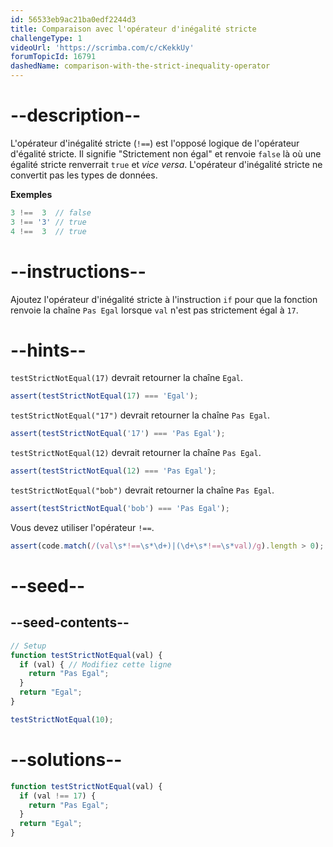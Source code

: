```yaml
---
id: 56533eb9ac21ba0edf2244d3
title: Comparaison avec l'opérateur d'inégalité stricte
challengeType: 1
videoUrl: 'https://scrimba.com/c/cKekkUy'
forumTopicId: 16791
dashedName: comparison-with-the-strict-inequality-operator
---
```


# --description--

L'opérateur d'inégalité stricte (`!==`) est l'opposé logique de l'opérateur d'égalité stricte. Il signifie "Strictement non égal" et renvoie `false` là où une égalité stricte renverrait `true` et *vice versa*. L'opérateur d'inégalité stricte ne convertit pas les types de données.

**Exemples**

```js
3 !==  3  // false
3 !== '3' // true
4 !==  3  // true
```

# --instructions--

Ajoutez l'opérateur d'inégalité stricte à l'instruction `if` pour que la fonction renvoie la chaîne `Pas Egal` lorsque `val` n'est pas strictement égal à `17`.

# --hints--

`testStrictNotEqual(17)` devrait retourner la chaîne `Egal`.

```js
assert(testStrictNotEqual(17) === 'Egal');
```

`testStrictNotEqual("17")` devrait retourner la chaîne `Pas Egal`.

```js
assert(testStrictNotEqual('17') === 'Pas Egal');
```

`testStrictNotEqual(12)` devrait retourner la chaîne `Pas Egal`.

```js
assert(testStrictNotEqual(12) === 'Pas Egal');
```

`testStrictNotEqual("bob")` devrait retourner la chaîne `Pas Egal`.

```js
assert(testStrictNotEqual('bob') === 'Pas Egal');
```

Vous devez utiliser l'opérateur `!==`.

```js
assert(code.match(/(val\s*!==\s*\d+)|(\d+\s*!==\s*val)/g).length > 0);
```

# --seed--

## --seed-contents--

```js
// Setup
function testStrictNotEqual(val) {
  if (val) { // Modifiez cette ligne
    return "Pas Egal";
  }
  return "Egal";
}

testStrictNotEqual(10);
```

# --solutions--

```js
function testStrictNotEqual(val) {
  if (val !== 17) {
    return "Pas Egal";
  }
  return "Egal";
}
```
